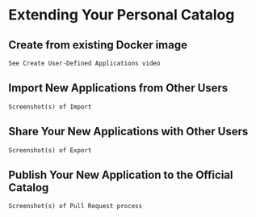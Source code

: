 # Extending Your Personal Catalog
## Create from existing Docker image
`See Create User-Defined Applications video`

## Import New Applications from Other Users
`Screenshot(s) of Import`

## Share Your New Applications with Other Users
`Screenshot(s) of Export`

## Publish Your New Application to the Official Catalog
`Screenshot(s) of Pull Request process`
